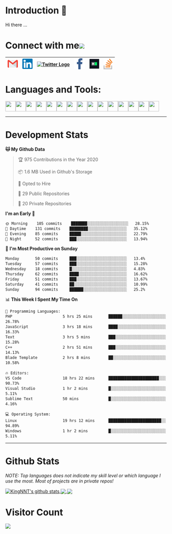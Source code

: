 # Introduction 👋
Hi there ...
# Connect with me<img src="https://github.com/TheDudeThatCode/TheDudeThatCode/blob/master/Assets/Handshake.gif" height="32px">

| [<img src="https://github.com/KingNNT/KingNNT/blob/master/Assets/Contact-Icon/Gmail.svg" alt="Gmail logo" height="32">](mailto:Dev.KingNNT@gmail.com) | [<img src="https://github.com/KingNNT/KingNNT/blob/master/Assets/Contact-Icon/Linkedin.svg" alt="Linkedin Logo" width="32">](https://in.linkedin.com/in/kingnnt) | [<img src="https://github.com/TheDudeThatCode/TheDudeThatCode/blob/master/Assets/Twitter.svg" alt="Twitter Logo" width="32">](https://twitter.com/King_NNT) | [<img src="https://github.com/KingNNT/KingNNT/blob/master/Assets/Contact-Icon/facebook.svg" alt="Facebook logo" width="34">](https://facebook.com/Kinggg.NNT) | [<img src="https://github.com/KingNNT/KingNNT/blob/master/Assets/Contact-Icon/HackerRank.svg" alt="HackerRank Logo" width="30">](https://www.hackerrank.com/Dev_KingNNT) | [<img src="https://github.com/KingNNT/KingNNT/blob/master/Assets/Contact-Icon/stackoverflow.svg" alt="Stackoverflow Logo" width="28">](https://stackoverflow.com/users/12560659/king-nnt) 
|:---:|:---:|:---:|:---:|:---:|:---:|

# Languages and Tools:
<img align='left' height="32" width="32" src="https://cdn.jsdelivr.net/npm/simple-icons@v3/icons/visualstudio.svg" />
<img align='left' height="32" width="32" src="https://cdn.jsdelivr.net/npm/simple-icons@v3/icons/sublimetext.svg" />
<img align='left' height="32" width="32" src="https://cdn.jsdelivr.net/npm/simple-icons@v3/icons/visualstudiocode.svg" />
<img align='left' height="32" width="32" src="https://cdn.jsdelivr.net/npm/simple-icons@v3/icons/jetbrains.svg" />

<img align='left' height="32" width="32" src="https://cdn.jsdelivr.net/npm/simple-icons@v3/icons/html5.svg" />
<img align='left' height="32" width="32" src="https://cdn.jsdelivr.net/npm/simple-icons@v3/icons/css3.svg" />
<img align='left' height="32" width="32" src="https://cdn.jsdelivr.net/npm/simple-icons@3.5.0/icons/bootstrap.svg" />

<img align='left' height="32" width="32" src="https://cdn.jsdelivr.net/npm/simple-icons@v3/icons/javascript.svg" />

<img align='left' height="32" width="32" src="https://cdn.jsdelivr.net/npm/simple-icons@v3/icons/php.svg" />
<img align='left' height="32" width="32" src="https://cdn.jsdelivr.net/npm/simple-icons@v3/icons/laravel.svg" />
<img align='left' height="32" width="32" src="https://cdn.jsdelivr.net/npm/simple-icons@3.5.0/icons/java.svg" />

<img align='left' height="32" width="32" src="https://cdn.jsdelivr.net/npm/simple-icons@v3/icons/mysql.svg" />
<img align='left' height="32" width="32" src="https://cdn.jsdelivr.net/npm/simple-icons@3.5.0/icons/microsoftsqlserver.svg" />
<img align='left' height="32" width="32" src="https://cdn.jsdelivr.net/npm/simple-icons@v3/icons/mongodb.svg" />
<img align='left' height="32" width="32" src="https://cdn.jsdelivr.net/npm/simple-icons@v3/icons/sqlite.svg" />

<br>
<br>

---

# Development Stats
<!--START_SECTION:waka-->
**🐱 My Github Data** 

> 🏆 975 Contributions in the Year 2020
 > 
> 📦 1.6 MB Used in Github's Storage 
 > 
> 💼 Opted to Hire
 > 
> 📜 29 Public Repositories
 > 
> 🔑 20 Private Repositories 

**I'm an Early 🐤** 

```text
🌞 Morning    105 commits    ███████░░░░░░░░░░░░░░░░░░   28.15% 
🌆 Daytime    131 commits    ████████░░░░░░░░░░░░░░░░░   35.12% 
🌃 Evening    85 commits     █████░░░░░░░░░░░░░░░░░░░░   22.79% 
🌙 Night      52 commits     ███░░░░░░░░░░░░░░░░░░░░░░   13.94%

```
📅 **I'm Most Productive on Sunday** 

```text
Monday       50 commits     ███░░░░░░░░░░░░░░░░░░░░░░   13.4% 
Tuesday      57 commits     ███░░░░░░░░░░░░░░░░░░░░░░   15.28% 
Wednesday    18 commits     █░░░░░░░░░░░░░░░░░░░░░░░░   4.83% 
Thursday     62 commits     ████░░░░░░░░░░░░░░░░░░░░░   16.62% 
Friday       51 commits     ███░░░░░░░░░░░░░░░░░░░░░░   13.67% 
Saturday     41 commits     ██░░░░░░░░░░░░░░░░░░░░░░░   10.99% 
Sunday       94 commits     ██████░░░░░░░░░░░░░░░░░░░   25.2%

```


📊 **This Week I Spent My Time On** 

```text
💬 Programming Languages: 
PHP                      5 hrs 25 mins       ██████░░░░░░░░░░░░░░░░░░░   26.78% 
JavaScript               3 hrs 18 mins       ████░░░░░░░░░░░░░░░░░░░░░   16.33% 
Text                     3 hrs 5 mins        ███░░░░░░░░░░░░░░░░░░░░░░   15.28% 
C++                      2 hrs 51 mins       ███░░░░░░░░░░░░░░░░░░░░░░   14.13% 
Blade Template           2 hrs 8 mins        ██░░░░░░░░░░░░░░░░░░░░░░░   10.58%

🔥 Editors: 
VS Code                  18 hrs 22 mins      ██████████████████████░░░   90.73% 
Visual Studio            1 hr 2 mins         █░░░░░░░░░░░░░░░░░░░░░░░░   5.11% 
Sublime Text             50 mins             █░░░░░░░░░░░░░░░░░░░░░░░░   4.16%

💻 Operating System: 
Linux                    19 hrs 12 mins      ███████████████████████░░   94.89% 
Windows                  1 hr 2 mins         █░░░░░░░░░░░░░░░░░░░░░░░░   5.11%

```


<!--END_SECTION:waka-->

---

# Github Stats

*NOTE: Top languages does not indicate my skill level or which language I use the most. Most of projects are in private repos!*

<a href="https://github.com/KingNNT">
  <img align="center" src="https://github-readme-stats.vercel.app/api?username=KingNNT&show_icons=true&theme=gruvbox&count_private=true" alt="KingNNT's github stats" />
</a>

<a href="https://github.com/KingNNT">
  <img align="center" src="https://github-readme-stats.vercel.app/api/top-langs/?username=KingNNT&layout=compact&theme=gruvbox&count_private=true&how_icons=true" />
</a>

<a href="https://github.com/KingNNT">
  <img align="center" src="https://github-readme-stats.vercel.app/api/pin/?username=KingNNT&repo=MS-Tools&theme=gruvbox" />
</a>

# Visitor Count
<img src="https://profile-counter.glitch.me/KingNNT/count.svg" />
